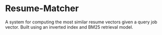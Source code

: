 # Resume-Matcher
A system for computing the most similar resume vectors given a query job vector. Built using an inverted index and BM25 retrieval model.
